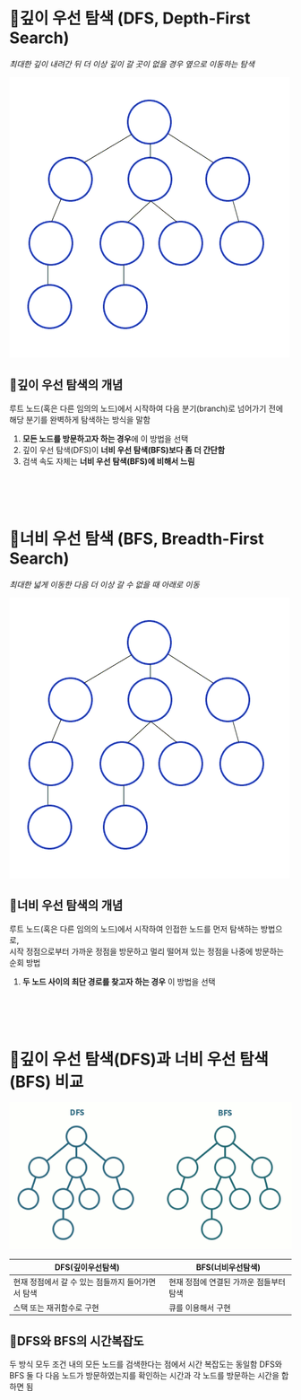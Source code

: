 # 🔑깊이 우선 탐색 (DFS, Depth-First Search)
*최대한 깊이 내려간 뒤 더 이상 깊이 갈 곳이 없을 경우 옆으로 이동하는 탐색*

![](./img/DFS.gif)

## 🎇깊이 우선 탐색의 개념
루트 노드(혹은 다른 임의의 노드)에서 시작하여 다음 분기(branch)로 넘어가기 전에 해당 분기를 완벽하게 탐색하는 방식을 말함

1. **모든 노드를 방문하고자 하는 경우**에 이 방법을 선택
2. 깊이 우선 탐색(DFS)이 **너비 우선 탐색(BFS)보다 좀 더 간단함**
3. 검색 속도 자체는 **너비 우선 탐색(BFS)에 비해서 느림**
</br></br></br></br></br>
# 🔑너비 우선 탐색 (BFS, Breadth-First Search)
*최대한 넓게 이동한 다음 더 이상 갈 수 없을 때 아래로 이동*

![](./img/BFS.gif)

## 🎇너비 우선 탐색의 개념
루트 노드(혹은 다른 임의의 노드)에서 시작하여 인접한 노드를 먼저 탐색하는 방법으로,</br>
시작 정점으로부터 가까운 정점을 방문하고 멀리 떨어져 있는 정점을 나중에 방문하는 순회 방법

1. **두 노드 사이의 최단 경로를 찾고자 하는 경우** 이 방법을 선택
</br></br></br></br></br>
# 🔑깊이 우선 탐색(DFS)과 너비 우선 탐색(BFS) 비교

![](./img/both.gif)

|DFS(깊이우선탐색)|BFS(너비우선탐색)|
|---|---|
|현재 정점에서 갈 수 있는 점들까지 들어가면서 탐색|현재 정점에 연결된 가까운 점들부터 탐색|
|스택 또는 재귀함수로 구현|큐를 이용해서 구현|

## 🎇DFS와 BFS의 시간복잡도

두 방식 모두 조건 내의 모든 노드를 검색한다는 점에서 시간 복잡도는 동일함
DFS와 BFS 둘 다 다음 노드가 방문하였는지를 확인하는 시간과 각 노드를 방문하는 시간을 합하면 됨

